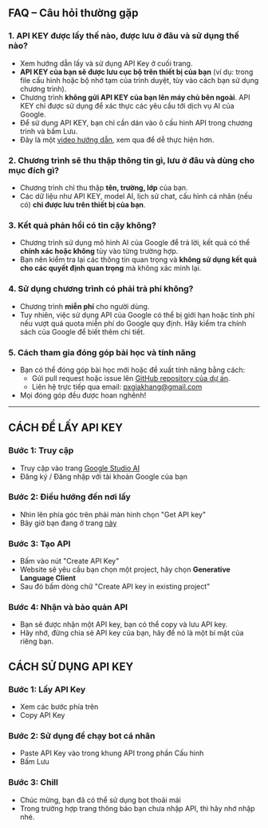 ## FAQ – Câu hỏi thường gặp

### 1. API KEY được lấy thế nào, được lưu ở đâu và sử dụng thế nào?

- Xem hướng dẫn lấy và sử dụng API Key ở cuối trang.
- **API KEY của bạn sẽ được lưu cục bộ trên thiết bị của bạn** (ví dụ: trong file cấu hình hoặc bộ nhớ tạm của trình duyệt, tùy vào cách bạn sử dụng chương trình).
- Chương trình **không gửi API KEY của bạn lên máy chủ bên ngoài**. API KEY chỉ được sử dụng để xác thực các yêu cầu tới dịch vụ AI của Google.
- Để sử dụng API KEY, bạn chỉ cần dán vào ô cấu hình API trong chương trình và bấm Lưu.
- Đây là một [video hướng dẫn](https://youtu.be/Ng6dZaqEewI), xem qua để dễ thực hiện hơn.

### 2. Chương trình sẽ thu thập thông tin gì, lưu ở đâu và dùng cho mục đích gì?

- Chương trình chỉ thu thập **tên, trường, lớp** của bạn.
- Các dữ liệu như API KEY, model AI, lịch sử chat, cấu hình cá nhân (nếu có) **chỉ được lưu trên thiết bị của bạn**.

### 3. Kết quả phản hồi có tin cậy không?

- Chương trình sử dụng mô hình AI của Google để trả lời, kết quả có thể **chính xác hoặc không** tùy vào từng trường hợp.
- Bạn nên kiểm tra lại các thông tin quan trọng và **không sử dụng kết quả cho các quyết định quan trọng** mà không xác minh lại.

### 4. Sử dụng chương trình có phải trả phí không?

- Chương trình **miễn phí** cho người dùng.
- Tuy nhiên, việc sử dụng API của Google có thể bị giới hạn hoặc tính phí nếu vượt quá quota miễn phí do Google quy định. Hãy kiểm tra chính sách của Google để biết thêm chi tiết.

### 5. Cách tham gia đóng góp bài học và tính năng

- Bạn có thể đóng góp bài học mới hoặc đề xuất tính năng bằng cách:
  - Gửi pull request hoặc issue lên [GitHub repository của dự án](https://github.com/JohnPham69/AI_Tutor/issues).
  - Liên hệ trực tiếp qua email: pxgiakhang@gmail.com
- Mọi đóng góp đều được hoan nghênh!

---

## CÁCH ĐỂ LẤY API KEY
### Bước 1: Truy cập
- Truy cập vào trang [Google Studio AI](https://aistudio.google.com/apikey)
- Đăng ký / Đăng nhập với tài khoản Google của bạn

### Bước 2: Điều hướng đến nơi lấy
- Nhìn lên phía góc trên phải màn hình chọn "Get API key"
- Bây giờ bạn đang ở trang [này](https://aistudio.google.com/apikey)

### Bước 3: Tạo API
- Bấm vào nút "Create API Key"
- Website sẽ yêu cầu bạn chọn một project, hãy chọn **Generative Language Client**
- Sau đó bấm dòng chữ "Create API key in existing project"

### Bước 4: Nhận và bảo quản API
- Bạn sẽ được nhận một API key, bạn có thể copy và lưu API key.
- Hãy nhớ, đừng chia sẻ API key của bạn, hãy để nó là một bí mật của riêng bạn.

## CÁCH SỬ DỤNG API KEY
### Bước 1: Lấy API Key
- Xem các bước phía trên
- Copy API Key

### Bước 2: Sử dụng để chạy bot cá nhân
- Paste API Key vào trong khung API trong phần Cấu hình
- Bấm Lưu

### Bước 3: Chill
- Chúc mừng, bạn đã có thể sử dụng bot thoải mái
- Trong trường hợp trang thông báo bạn chưa nhập API, thì hãy nhớ nhập nhé.
